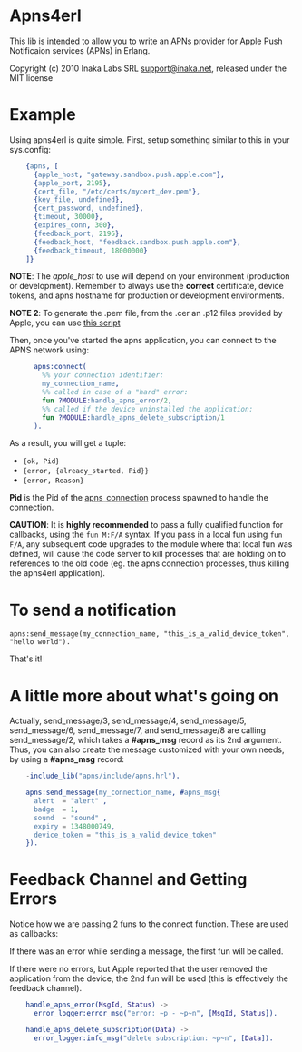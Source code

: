Apns4erl
========

This lib is intended to allow you to write an APNs provider for Apple Push Notificaion services (APNs) in Erlang.

Copyright (c) 2010 Inaka Labs SRL <support@inaka.net>, released under the MIT license

Example
=======

Using apns4erl is quite simple. First, setup something similar to this in your sys.config:

```erlang
    {apns, [
      {apple_host, "gateway.sandbox.push.apple.com"},
      {apple_port, 2195},
      {cert_file, "/etc/certs/mycert_dev.pem"},
      {key_file, undefined},
      {cert_password, undefined},
      {timeout, 30000},
      {expires_conn, 300},
      {feedback_port, 2196},
      {feedback_host, "feedback.sandbox.push.apple.com"},
      {feedback_timeout, 18000000}
    ]}
```

**NOTE**: The *apple_host* to use will depend on your environment (production or development). Remember to always use the **correct** certificate, device tokens, and apns hostname for production or development environments.

**NOTE 2**: To generate the .pem file, from the .cer an .p12 files provided by Apple, you can use [this script](/inaka/apns4erl/blob/master/priv/test_certs)

Then, once you've started the apns application, you can connect to the APNS network using:

```erlang
      apns:connect(
        %% your connection identifier:
        my_connection_name,
        %% called in case of a "hard" error:
        fun ?MODULE:handle_apns_error/2,
        %% called if the device uninstalled the application:
        fun ?MODULE:handle_apns_delete_subscription/1
      ).
```

As a result, you will get a tuple:

 * ``{ok, Pid}``
 * ``{error, {already_started, Pid}}``
 * ``{error, Reason}``

**Pid** is the Pid of the [apns_connection](/inaka/apns4erl/blob/master/src/apns_connection.erl) process spawned to handle the connection.

**CAUTION**: It is **highly recommended** to pass a fully qualified function for
callbacks, using the ``fun M:F/A`` syntax. If you pass in a local fun
using ``fun F/A``, any subsequent code upgrades to the module where
that local fun was defined, will cause the code server to kill processes
that are holding on to references to the old code (eg. the apns
connection processes, thus killing the apns4erl application).

To send a notification
======================
    apns:send_message(my_connection_name, "this_is_a_valid_device_token", "hello world").

That's it!

A little more about what's going on
===================================
Actually, send\_message/3, send\_message/4, send\_message/5, send\_message/6, send\_message/7, and send\_message/8 are calling send\_message/2, which takes a **#apns\_msg** record as its 2nd argument. Thus, you can also create the message customized with your own needs, by using a **#apns\_msg** record:

```erlang
    -include_lib("apns/include/apns.hrl").

    apns:send_message(my_connection_name, #apns_msg{
      alert  = "alert" ,
      badge  = 1,
      sound  = "sound" ,
      expiry = 1348000749,
      device_token = "this_is_a_valid_device_token"
    }).
```

Feedback Channel and Getting Errors
===================================
Notice how we are passing 2 funs to the connect function. These are used as callbacks:

If there was an error while sending a message, the first fun will be called.

If there were no errors, but Apple reported that the user removed the application from the device, the 2nd fun will be used (this is effectively the feedback channel).

```erlang
    handle_apns_error(MsgId, Status) ->
      error_logger:error_msg("error: ~p - ~p~n", [MsgId, Status]).

    handle_apns_delete_subscription(Data) ->
      error_logger:info_msg("delete subscription: ~p~n", [Data]).
```
